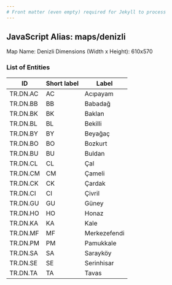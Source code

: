```yaml
---
# Front matter (even empty) required for Jekyll to process
---
```


## JavaScript Alias: maps/denizli

Map Name: Denizli
Dimensions (Width x Height): 610x570





### List of Entities

ID | Short label | Label
---|---|---|
TR.DN.AC | AC | Acıpayam
TR.DN.BB | BB | Babadağ
TR.DN.BK | BK | Baklan
TR.DN.BL | BL | Bekilli
TR.DN.BY | BY | Beyağaç
TR.DN.BO | BO | Bozkurt
TR.DN.BU | BU | Buldan
TR.DN.CL | CL | Çal
TR.DN.CM | CM | Çameli
TR.DN.CK | CK | Çardak
TR.DN.CI | CI | Çivril
TR.DN.GU | GU | Güney
TR.DN.HO | HO | Honaz
TR.DN.KA | KA | Kale
TR.DN.MF | MF | Merkezefendi
TR.DN.PM | PM | Pamukkale
TR.DN.SA | SA | Sarayköy
TR.DN.SE | SE | Serinhisar
TR.DN.TA | TA | Tavas		